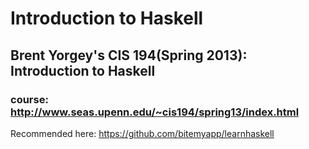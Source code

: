 # Introduction to Haskell 
## Brent Yorgey's CIS 194(Spring 2013): Introduction to Haskell 
### course: http://www.seas.upenn.edu/~cis194/spring13/index.html

Recommended here: https://github.com/bitemyapp/learnhaskell


